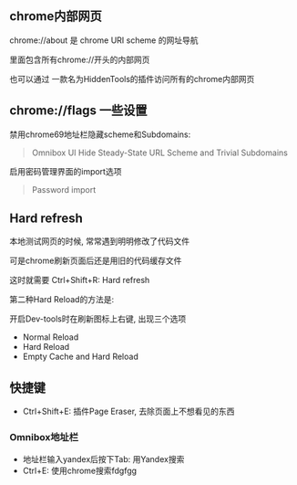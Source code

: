 ## chrome内部网页

chrome://about 是 chrome URI scheme 的网址导航

里面包含所有chrome://开头的内部网页

也可以通过 一款名为HiddenTools的插件访问所有的chrome内部网页

## chrome://flags 一些设置

禁用chrome69地址栏隐藏scheme和Subdomains:

> Omnibox UI Hide Steady-State URL Scheme and Trivial Subdomains

启用密码管理界面的import选项

> Password import

## Hard refresh

本地测试网页的时候, 常常遇到明明修改了代码文件

可是chrome刷新页面后还是用旧的代码缓存文件

这时就需要 Ctrl+Shift+R: Hard refresh

第二种Hard Reload的方法是:

开启Dev-tools时在刷新图标上右键, 出现三个选项

- Normal Reload
- Hard Reload
- Empty Cache and Hard Reload

## 快捷键

- Ctrl+Shift+E: 插件Page Eraser, 去除页面上不想看见的东西

### Omnibox地址栏

- 地址栏输入yandex后按下Tab: 用Yandex搜索
- Ctrl+E: 使用chrome搜索fdgfgg